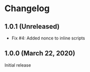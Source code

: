 Changelog
=========

1.0.1 (Unreleased)
----------------------
- Fix #4: Added nonce to inline scripts

1.0.0 (March 22, 2020)
----------------------
Initial release